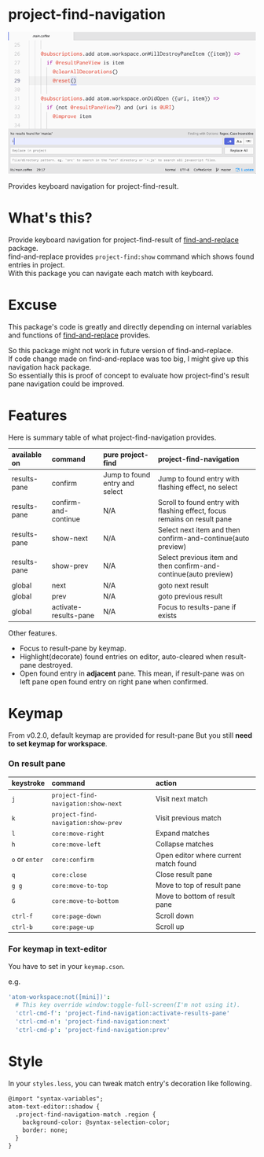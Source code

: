 # project-find-navigation

![gif](https://raw.githubusercontent.com/t9md/t9md/55e7fd32500d45751e2d7824f008e42b06763cd1/img/atom-project-find-navigation.gif)

Provides keyboard navigation for project-find-result.

# What's this?

Provide keyboard navigation for project-find-result of [find-and-replace](https://github.com/atom/find-and-replace) package.  
find-and-replace provides `project-find:show` command which shows found entries in project.  
With this package you can navigate each match with keyboard.  

# Excuse

This package's code is greatly and directly depending on internal variables and functions of [find-and-replace](https://github.com/atom/find-and-replace) provides.

So this package might not work in future version of find-and-replace.  
If code change made on find-and-replace was too big, I might give up this navigation hack package.  
So essentially this is proof of concept to evaluate how project-find's result pane navigation could be improved.  

# Features

Here is summary table of what project-find-navigation provides.

| available on | command               | pure project-find              | project-find-navigation                                                  |
|:-------------|:----------------------|:-------------------------------|:-------------------------------------------------------------------------|
| results-pane | confirm               | Jump to found entry and select | Jump to found entry with flashing effect, no select                      |
| results-pane | confirm-and-continue  | N/A                            | Scroll to found entry with flashing effect, focus remains on result pane |
| results-pane | show-next             | N/A                            | Select next item and then confirm-and-continue(auto preview)             |
| results-pane | show-prev             | N/A                            | Select previous item and then confirm-and-continue(auto preview)         |
| global       | next                  | N/A                            | goto next result                                                         |
| global       | prev                  | N/A                            | goto previous result                                                     |
| global       | activate-results-pane | N/A                            | Focus to results-pane if exists                                          |

Other features.

- Focus to result-pane by keymap.
- Highlight(decorate) found entries on editor, auto-cleared when result-pane destroyed.
- Open found entry in **adjacent** pane. This mean, if result-pane was on left pane open found entry on right pane when confirmed.

# Keymap

From v0.2.0, default keymap are provided for result-pane
But you still **need to set keymap for workspace**.

### On result pane

| keystroke      | command                             | action                                |
|:---------------|:------------------------------------|:--------------------------------------|
| `j`            | `project-find-navigation:show-next` | Visit next match                      |
| `k`            | `project-find-navigation:show-prev` | Visit previous match                  |
| `l`            | `core:move-right`                   | Expand matches                        |
| `h`            | `core:move-left`                    | Collapse matches                      |
| `o` or `enter` | `core:confirm`                      | Open editor where current match found |
| `q`            | `core:close`                        | Close result pane                     |
| `g g`          | `core:move-to-top`                  | Move to top of result pane            |
| `G`            | `core:move-to-bottom`               | Move to bottom of result pane         |
| `ctrl-f`       | `core:page-down`                    | Scroll down                           |
| `ctrl-b`       | `core:page-up`                      | Scroll up                             |

### For keymap in text-editor

You have to set in your `keymap.cson`.

e.g.

```coffeescript
'atom-workspace:not([mini])':
  # This key override window:toggle-full-screen(I'm not using it).
  'ctrl-cmd-f': 'project-find-navigation:activate-results-pane'
  'ctrl-cmd-n': 'project-find-navigation:next'
  'ctrl-cmd-p': 'project-find-navigation:prev'
```

# Style

In your `styles.less`, you can tweak match entry's decoration like following.

```less
@import "syntax-variables";
atom-text-editor::shadow {
  .project-find-navigation-match .region {
    background-color: @syntax-selection-color;
    border: none;
  }
}
```
